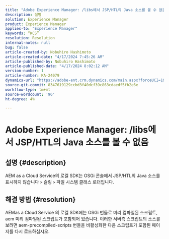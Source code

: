 ```yaml
---
title: "Adobe Experience Manager: /libs에서 JSP/HTL의 Java 소스를 볼 수 없음"
description: 설명
solution: Experience Manager
product: Experience Manager
applies-to: "Experience Manager"
keywords: “KCS”
resolution: Resolution
internal-notes: null
bug: false
article-created-by: Nobuhiro Hashimoto
article-created-date: "4/17/2024 7:45:26 AM"
article-published-by: Nobuhiro Hashimoto
article-published-date: "4/17/2024 8:02:12 AM"
version-number: 1
article-number: KA-24079
dynamics-url: "https://adobe-ent.crm.dynamics.com/main.aspx?forceUCI=1&pagetype=entityrecord&etn=knowledgearticle&id=6629476e-8efc-ee11-a1fe-6045bd045872"
source-git-commit: 8347619129ccbd3f40dcf39c863cdaedf5fb2e6e
workflow-type: tm+mt
source-wordcount: '96'
ht-degree: 4%

---
```


# Adobe Experience Manager: /libs에서 JSP/HTL의 Java 소스를 볼 수 없음

## 설명 {#description}

AEM as a Cloud Service의 로컬 SDK는 OSGi 콘솔에서 JSP/HTL의 Java 소스를 표시하지 않습니다 `>`  슬링 `>`  파일 시스템 클래스 로더입니다.

## 해결 방법 {#resolution}


AEMas a Cloud Service 의 로컬 SDK에는 OSGi 번들로 미리 컴파일된 스크립트, aem 미리 컴파일된 스크립트가 포함되어 있습니다. 이러한 서버측 스크립트의 소스를 보려면 aem-precompiled-scripts 번들을 비활성화한 다음 스크립트가 포함된 페이지를 다시 로드하십시오.
